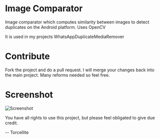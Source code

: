 # Image Comparator

Image comparator which computes similarity between images to detect duplicates on the Android platform. Uses OpenCV

It is used in my projects WhatsAppDuplicateMediaRemover

# Contribute

Fork the project and do a pull request. I will merge your changes back into the main project. Many reforms needed so feel free.

# Screenshot

![Screenshot](http://github.com/torcellite/imageComparator/raw/master/screenshot.png)

You have all rights to use this project, but please feel obligated to give due credit.

--
Torcellite